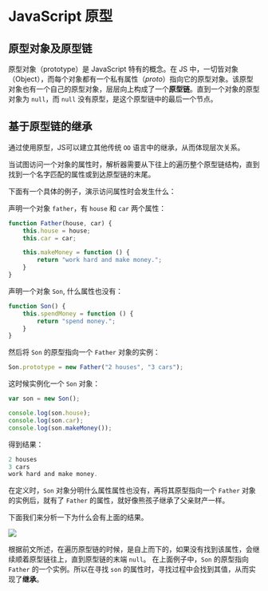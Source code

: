 # JavaScript 原型

## 原型对象及原型链

原型对象（prototype）是 JavaScript 特有的概念。在 JS 中，一切皆对象 （Object），而每个对象都有一个私有属性（_proto_）指向它的原型对象。该原型对象也有一个自己的原型对象，层层向上构成了一个**原型链**。直到一个对象的原型对象为 `null`，而 `null` 没有原型，是这个原型链中的最后一个节点。

## 基于原型链的继承

通过使用原型，JS可以建立其他传统 `OO` 语言中的继承，从而体现层次关系。

当试图访问一个对象的属性时，解析器需要从下往上的遍历整个原型链结构，直到找到一个名字匹配的属性或到达原型链的末尾。

下面有一个具体的例子，演示访问属性时会发生什么：

声明一个对象 `father`，有 `house` 和 `car` 两个属性：

```js
function Father(house, car) {
    this.house = house;
    this.car = car;

    this.makeMoney = function () {
        return "work hard and make money.";
    }
}
```

声明一个对象 `Son`, 什么属性也没有：

```js
function Son() {
    this.spendMoney = function () {
        return "spend money.";
    }
}
```

然后将 `Son` 的原型指向一个 `Father` 对象的实例：

```js
Son.prototype = new Father("2 houses", "3 cars");
```

这时候实例化一个 `Son` 对象：

```js
var son = new Son();

console.log(son.house);
console.log(son.car);
console.log(son.makeMoney());
```

得到结果：

```js
2 houses
3 cars
work hard and make money.
```

在定义时，`Son` 对象分明什么属性属性也没有，再将其原型指向一个 `Father` 对象的实例后，就有了 `Father` 的属性，就好像熊孩子继承了父亲财产一样。

下面我们来分析一下为什么会有上面的结果。

![](/images/proto.jpg)

根据前文所述，在遍历原型链的时候，是自上而下的，如果没有找到该属性，会继续顺着原型链往上，直到原型链的末端 `null`。 在上面例子中，`Son` 的原型指向 `Father` 的一个实例。所以在寻找 `son` 的属性时，寻找过程中会找到其值，从而实现了**继承**。 



